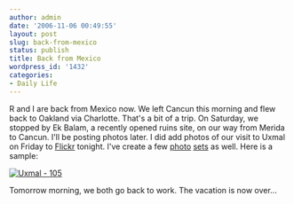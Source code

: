 ```yaml
---
author: admin
date: '2006-11-06 00:49:55'
layout: post
slug: back-from-mexico
status: publish
title: Back from Mexico
wordpress_id: '1432'
categories:
- Daily Life
---
```


R and I are back from Mexico now. We left Cancun this morning and flew
back to Oakland via Charlotte. That's a bit of a trip. On Saturday, we
stopped by Ek Balam, a recently opened ruins site, on our way from
Merida to Cancun. I'll be posting photos later. I did add photos of our
visit to Uxmal on Friday to
[Flickr](http://www.flickr.com/photos/albill/) tonight. I've create a
few [photo](http://www.flickr.com/photos/albill/sets/72157594362964051/)
[sets](http://www.flickr.com/photos/albill/sets/72157594362993703/) as
well. Here is a sample:

[![Uxmal -
105](http://static.flickr.com/101/290321423_346b00625e.jpg)](http://www.flickr.com/photos/albill/290321423/ "Photo Sharing")

Tomorrow morning, we both go back to work. The vacation is now over...
